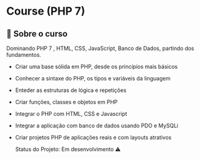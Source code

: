 # Course (PHP 7)

## :rocket: Sobre o curso

Dominando PHP 7 , HTML, CSS, JavaScript, Banco de Dados, partindo dos fundamentos.

- Criar uma base sólida em PHP, desde os princípios mais básicos
- Conhecer a sintaxe do PHP, os tipos e variáveis da linguagem
- Enteder as estruturas de lógica e repetições
- Criar funções, classes e objetos em PHP
- Integrar o PHP com HTML, CSS e Javascript
- Integrar a aplicação com banco de dados usando PDO e MySQLi
- Criar projetos PHP de aplicações reais e com layouts atrativos

  Status do Projeto: Em desenvolvimento :warning:
